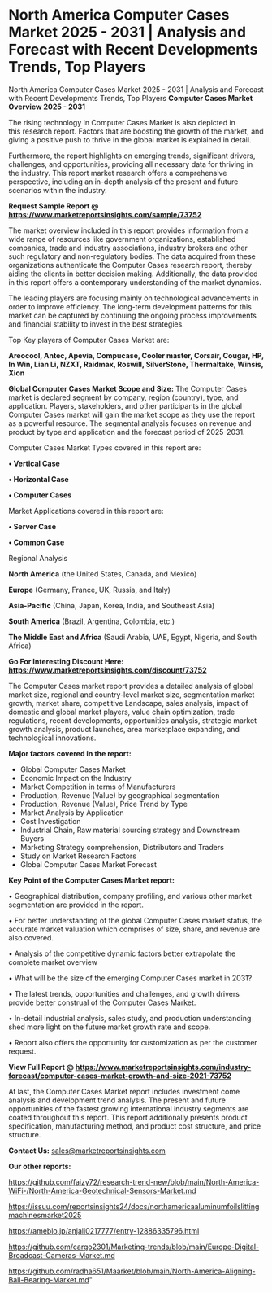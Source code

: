 # North America Computer Cases Market 2025 - 2031 | Analysis and Forecast with Recent Developments Trends, Top Players
 North America Computer Cases Market 2025 - 2031 | Analysis and Forecast with Recent Developments Trends, Top Players
<Strong> Computer Cases Market Overview 2025 - 2031</strong>

The rising technology in Computer Cases Market is also depicted in this research report. Factors that are boosting the growth of the market, and giving a positive push to thrive in the global market is explained in detail.

Furthermore, the report highlights on emerging trends, significant drivers, challenges, and opportunities, providing all necessary data for thriving in the industry. This report market research offers a comprehensive perspective, including an in-depth analysis of the present and future scenarios within the industry.

<strong>Request Sample Report @ <a href=https://www.marketreportsinsights.com/sample/73752>https://www.marketreportsinsights.com/sample/73752</a></strong>

The market overview included in this report provides information from a wide range of resources like government organizations, established companies, trade and industry associations, industry brokers and other such regulatory and non-regulatory bodies. The data acquired from these organizations authenticate the Computer Cases research report, thereby aiding the clients in better decision making. Additionally, the data provided in this report offers a contemporary understanding of the market dynamics.

The leading players are focusing mainly on technological advancements in order to improve efficiency. The long-term development patterns for this market can be captured by continuing the ongoing process improvements and financial stability to invest in the best strategies.

Top Key players of Computer Cases Market are:

<strong>Areocool, Antec, Apevia, Compucase, Cooler master, Corsair, Cougar, HP, In Win, Lian Li, NZXT, Raidmax, Roswill, SilverStone, Thermaltake, Winsis, Xion</strong>

<strong><b>Global Computer Cases Market Scope and Size:</b></strong>
The Computer Cases market is declared segment by company, region (country), type, and application. Players, stakeholders, and other participants in the global Computer Cases market will gain the market scope as they use the report as a powerful resource. The segmental analysis focuses on revenue and product by type and application and the forecast period of 2025-2031.

Computer Cases Market Types covered in this report are:

<strong>• Vertical Case

• Horizontal Case

• Computer Cases</strong>

Market Applications covered in this report are:

<strong>• Server Case

• Common Case</strong> 

Regional Analysis

<strong>North America</strong> (the United States, Canada, and Mexico)

<strong>Europe</strong> (Germany, France, UK, Russia, and Italy)

<strong>Asia-Pacific</strong> (China, Japan, Korea, India, and Southeast Asia)

<strong>South America</strong> (Brazil, Argentina, Colombia, etc.)

<strong>The Middle East and Africa</strong> (Saudi Arabia, UAE, Egypt, Nigeria, and South Africa)

<strong>Go For Interesting Discount Here: <a href=https://www.marketreportsinsights.com/discount/73752>https://www.marketreportsinsights.com/discount/73752</a></strong>

The Computer Cases market report provides a detailed analysis of global market size, regional and country-level market size, segmentation market growth, market share, competitive Landscape, sales analysis, impact of domestic and global market players, value chain optimization, trade regulations, recent developments, opportunities analysis, strategic market growth analysis, product launches, area marketplace expanding, and technological innovations.

<strong><b>Major factors covered in the report:</b></strong>
<ul>
  <li>Global Computer Cases Market </li>
  <li>Economic Impact on the Industry</li>
  <li>Market Competition in terms of Manufacturers</li>
  <li>Production, Revenue (Value) by geographical segmentation</li>
  <li>Production, Revenue (Value), Price Trend by Type</li>
  <li>Market Analysis by Application</li>
  <li>Cost Investigation</li>
  <li>Industrial Chain, Raw material sourcing strategy and Downstream Buyers</li>
  <li>Marketing Strategy comprehension, Distributors and Traders</li>
  <li>Study on Market Research Factors</li>
  <li>Global Computer Cases Market Forecast</li>
</ul>

<strong><b>Key Point of the Computer Cases Market report:</b></strong>

• Geographical distribution, company profiling, and various other market segmentation are provided in the report.

• For better understanding of the global Computer Cases market status, the accurate market valuation which comprises of size, share, and revenue are also covered.

• Analysis of the competitive dynamic factors better extrapolate the complete market overview

• What will be the size of the emerging Computer Cases market in 2031?

• The latest trends, opportunities and challenges, and growth drivers provide better construal of the Computer Cases Market.

• In-detail industrial analysis, sales study, and production understanding shed more light on the future market growth rate and scope.

• Report also offers the opportunity for customization as per the customer request.

<strong><b>View Full Report @ <a href=https://www.marketreportsinsights.com/industry-forecast/computer-cases-market-growth-and-size-2021-73752>https://www.marketreportsinsights.com/industry-forecast/computer-cases-market-growth-and-size-2021-73752</a></b></strong>


At last, the Computer Cases Market report includes investment come analysis and development trend analysis. The present and future opportunities of the fastest growing international industry segments are coated throughout this report. This report additionally presents product specification, manufacturing method, and product cost structure, and price structure.

<strong>Contact Us:</strong>
sales@marketreportsinsights.com

<strong>Our other reports:</strong>

<a href=https://github.com/faizy72/research-trend-new/blob/main/North-America-WiFi-/North-America-Geotechnical-Sensors-Market.md>https://github.com/faizy72/research-trend-new/blob/main/North-America-WiFi-/North-America-Geotechnical-Sensors-Market.md</a>

<a href=https://issuu.com/reportsinsights24/docs/northamericaaluminumfoilslittingmachinesmarket2025>https://issuu.com/reportsinsights24/docs/northamericaaluminumfoilslittingmachinesmarket2025</a>

<a href=https://ameblo.jp/anjali0217777/entry-12886335796.html>https://ameblo.jp/anjali0217777/entry-12886335796.html</a>

<a href=https://github.com/cargo2301/Marketing-trends/blob/main/Europe-Digital-Broadcast-Cameras-Market.md>https://github.com/cargo2301/Marketing-trends/blob/main/Europe-Digital-Broadcast-Cameras-Market.md</a>

<a href=https://github.com/radha651/Maarket/blob/main/North-America-Aligning-Ball-Bearing-Market.md>https://github.com/radha651/Maarket/blob/main/North-America-Aligning-Ball-Bearing-Market.md</a>"
